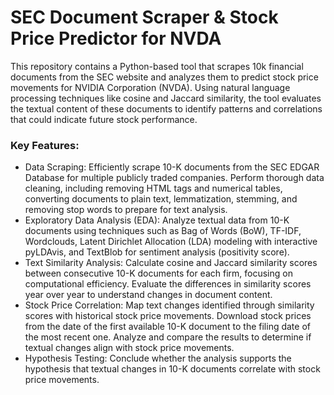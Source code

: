 # SEC Document Scraper & Stock Price Predictor for NVDA

This repository contains a Python-based tool that scrapes 10k financial documents from the SEC website and analyzes them to predict stock price movements for NVIDIA Corporation (NVDA). Using natural language processing techniques like cosine and Jaccard similarity, the tool evaluates the textual content of these documents to identify patterns and correlations that could indicate future stock performance.

### Key Features:
- Data Scraping: Efficiently scrape 10-K documents from the SEC EDGAR Database for multiple publicly traded companies. Perform thorough data cleaning, including removing HTML tags and numerical tables, converting documents to plain text, lemmatization, stemming, and removing stop words to prepare for text analysis.
- Exploratory Data Analysis (EDA): Analyze textual data from 10-K documents using techniques such as Bag of Words (BoW), TF-IDF, Wordclouds, Latent Dirichlet Allocation (LDA) modeling with interactive pyLDAvis, and TextBlob for sentiment analysis (positivity score).
- Text Similarity Analysis: Calculate cosine and Jaccard similarity scores between consecutive 10-K documents for each firm, focusing on computational efficiency. Evaluate the differences in similarity scores year over year to understand changes in document content.
- Stock Price Correlation: Map text changes identified through similarity scores with historical stock price movements. Download stock prices from the date of the first available 10-K document to the filing date of the most recent one. Analyze and compare the results to determine if textual changes align with stock price movements.
- Hypothesis Testing: Conclude whether the analysis supports the hypothesis that textual changes in 10-K documents correlate with stock price movements.
